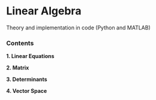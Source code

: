 # Linear Algebra
Theory and implementation in code (Python and MATLAB)

### Contents
**1. Linear Equations**

**2. Matrix**

**3. Determinants**

**4. Vector Space**
